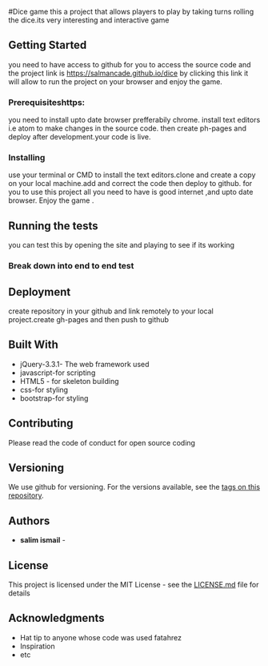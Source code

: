 #Dice game
this a project that allows players to play by taking turns rolling the dice.its very interesting and interactive game


## Getting Started
you need to have access to github for you to access the source code and the project link is https://salmancade.github.io/dice
by clicking this link it will allow to run the project on your browser and enjoy the game.

### Prerequisiteshttps:
you need to install upto date browser prefferabily chrome. install text editors i.e atom to make changes in the source code. then create ph-pages and deploy after development.your code is live.


### Installing

use your terminal or CMD to install the text editors.clone and create a copy on your local machine.add and correct the code then deploy to github.
for you to use this project all you need to have is good internet ,and upto date  browser. Enjoy  the  game .


## Running the tests

you can test this by opening the site and playing to see if its working

### Break down into end to end test


## Deployment

create repository in your github and link remotely to your local project.create gh-pages and then push to github

## Built With

* jQuery-3.3.1- The web framework used
* javascript-for scripting
* HTML5 - for skeleton building
* css-for styling
* bootstrap-for styling
## Contributing

Please read the code of conduct for open source coding

## Versioning

We use github for versioning. For the versions available, see the [tags on this repository](https://github.com/your/project/tags).

## Authors

* **salim ismail** -



## License

This project is licensed under the MIT License - see the [LICENSE.md](LICENSE.md) file for details

## Acknowledgments

* Hat tip to anyone whose code was used
fatahrez
* Inspiration
* etc
